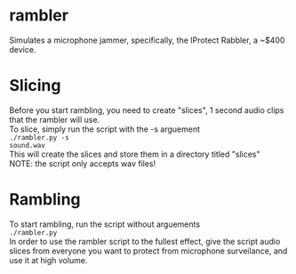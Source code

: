 # rambler
Simulates a microphone jammer, specifically, the IProtect Rabbler, a ~$400 device.

# Slicing
Before you start rambling, you need to create "slices", 1 second audio clips that the rambler will use.<br />
To slice, simply run the script with the -s arguement<br />
<code>./rambler.py -s sound.wav</code><br />
This will create the slices and store them in a directory titled "slices"<br />
NOTE: the script only accepts wav files!

# Rambling
To start rambling, run the script without arguements <br />
<code>./rambler.py</code><br />
In order to use the rambler script to the fullest effect, give the script audio slices from everyone you want to protect from microphone surveilance, and use it at high volume.

